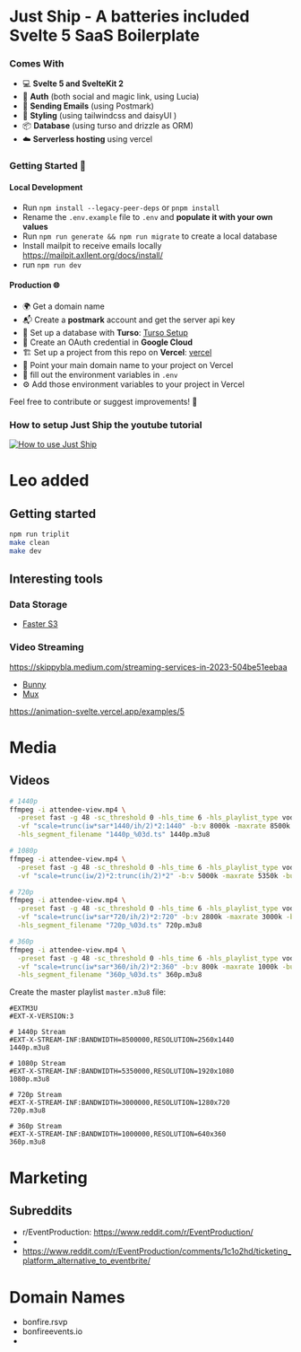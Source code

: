 # Just Ship - A batteries included Svelte 5 SaaS Boilerplate

### Comes With

- 💻 **Svelte 5 and SvelteKit 2**
- 🚪 **Auth** (both social and magic link, using Lucia)
- 📧 **Sending Emails** (using Postmark)
- 🎨 **Styling** (using tailwindcss and daisyUI )
- 📦 **Database** (using turso and drizzle as ORM)
- ☁️ **Serverless hosting** using vercel

### Getting Started 🚀

#### Local Development

- Run `npm install --legacy-peer-deps` or `pnpm install`
- Rename the `.env.example` file to `.env` and **populate it with your own values**
- Run `npm run generate && npm run migrate` to create a local database
- Install mailpit to receive emails locally https://mailpit.axllent.org/docs/install/
- run `npm run dev`

#### Production 🌐

- 🌍 Get a domain name
- 📬 Create a **postmark** account and get the server api key
- 💾 Set up a database with **Turso**: [Turso Setup](https://turso.tech/)
- 🔑 Create an OAuth credential in **Google Cloud**
- 🏗️ Set up a project from this repo on **Vercel**: [vercel](https://vercel.com)
- 🎯 Point your main domain name to your project on Vercel
- 🔐 fill out the environment variables in `.env`
- ⚙️ Add those environment variables to your project in Vercel

Feel free to contribute or suggest improvements! 🤝

### How to setup Just Ship the youtube tutorial

[![How to use Just Ship](https://img.youtube.com/vi/sJZOXUhkvMc/0.jpg)](https://www.youtube.com/watch?v=sJZOXUhkvMc)

# Leo added

## Getting started

```bash
npm run triplit
make clean
make dev
```

## Interesting tools

### Data Storage

- [Faster S3](https://tebi.io/)

### Video Streaming

https://skippybla.medium.com/streaming-services-in-2023-504be51eebaa

- [Bunny](https://bunny.net/stream/cdn-player/)
- [Mux](https://www.mux.com/)

https://animation-svelte.vercel.app/examples/5

# Media

## Videos

```sh
# 1440p
ffmpeg -i attendee-view.mp4 \
  -preset fast -g 48 -sc_threshold 0 -hls_time 6 -hls_playlist_type vod \
  -vf "scale=trunc(iw*sar*1440/ih/2)*2:1440" -b:v 8000k -maxrate 8500k -bufsize 12000k \
  -hls_segment_filename "1440p_%03d.ts" 1440p.m3u8

# 1080p
ffmpeg -i attendee-view.mp4 \
  -preset fast -g 48 -sc_threshold 0 -hls_time 6 -hls_playlist_type vod \
  -vf "scale=trunc(iw/2)*2:trunc(ih/2)*2" -b:v 5000k -maxrate 5350k -bufsize 7500k -hls_segment_filename "1080p_%03d.ts" 1080p.m3u8

# 720p
ffmpeg -i attendee-view.mp4 \
  -preset fast -g 48 -sc_threshold 0 -hls_time 6 -hls_playlist_type vod \
  -vf "scale=trunc(iw*sar*720/ih/2)*2:720" -b:v 2800k -maxrate 3000k -bufsize 4200k \
  -hls_segment_filename "720p_%03d.ts" 720p.m3u8

# 360p
ffmpeg -i attendee-view.mp4 \
  -preset fast -g 48 -sc_threshold 0 -hls_time 6 -hls_playlist_type vod \
  -vf "scale=trunc(iw*sar*360/ih/2)*2:360" -b:v 800k -maxrate 1000k -bufsize 1500k \
  -hls_segment_filename "360p_%03d.ts" 360p.m3u8
```

Create the master playlist `master.m3u8` file:

```
#EXTM3U
#EXT-X-VERSION:3

# 1440p Stream
#EXT-X-STREAM-INF:BANDWIDTH=8500000,RESOLUTION=2560x1440
1440p.m3u8

# 1080p Stream
#EXT-X-STREAM-INF:BANDWIDTH=5350000,RESOLUTION=1920x1080
1080p.m3u8

# 720p Stream
#EXT-X-STREAM-INF:BANDWIDTH=3000000,RESOLUTION=1280x720
720p.m3u8

# 360p Stream
#EXT-X-STREAM-INF:BANDWIDTH=1000000,RESOLUTION=640x360
360p.m3u8
```

# Marketing

## Subreddits

- r/EventProduction: https://www.reddit.com/r/EventProduction/
-
- https://www.reddit.com/r/EventProduction/comments/1c1o2hd/ticketing_platform_alternative_to_eventbrite/

# Domain Names

- bonfire.rsvp
- bonfireevents.io
-
